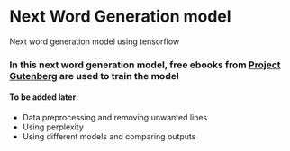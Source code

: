 # Next Word Generation model

Next word generation model using tensorflow
### In this next word generation model, free ebooks from [Project Gutenberg](https://www.gutenberg.org/) are used to train the model

#### To be added later:
- Data preprocessing and removing unwanted lines
- Using perplexity
- Using different models and comparing outputs
